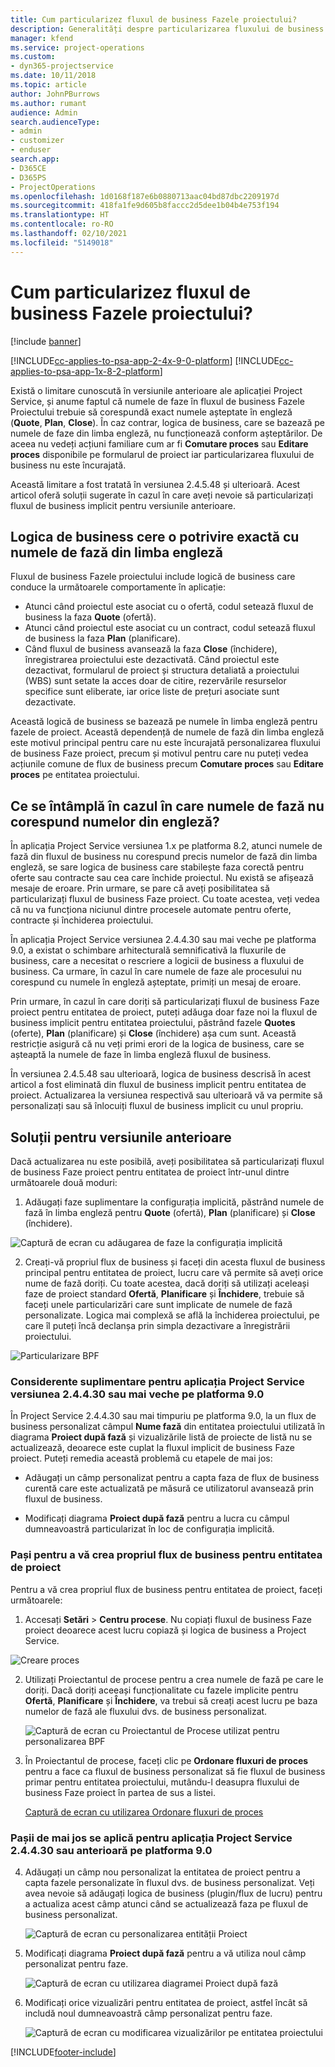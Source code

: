 ```yaml
---
title: Cum particularizez fluxul de business Fazele proiectului?
description: Generalități despre particularizarea fluxului de business Fazele proiectului.
manager: kfend
ms.service: project-operations
ms.custom:
- dyn365-projectservice
ms.date: 10/11/2018
ms.topic: article
author: JohnPBurrows
ms.author: rumant
audience: Admin
search.audienceType:
- admin
- customizer
- enduser
search.app:
- D365CE
- D365PS
- ProjectOperations
ms.openlocfilehash: 1d0168f187e6b0880713aac04bd87dbc2209197d
ms.sourcegitcommit: 418fa1fe9d605b8faccc2d5dee1b04b4e753f194
ms.translationtype: HT
ms.contentlocale: ro-RO
ms.lasthandoff: 02/10/2021
ms.locfileid: "5149018"
---
```

# <a name="how-do-i-customize-the-project-stages-business-process-flow"></a>Cum particularizez fluxul de business Fazele proiectului?

[!include [banner](../includes/psa-now-project-operations.md)]

[!INCLUDE[cc-applies-to-psa-app-2-4x-9-0-platform](../includes/cc-applies-to-psa-app-2-4x-9-0-platform.md)]
[!INCLUDE[cc-applies-to-psa-app-1x-8-2-platform](../includes/cc-applies-to-psa-app-1x-8-2-platform.md)]

Există o limitare cunoscută în versiunile anterioare ale aplicației Project Service, și anume faptul că numele de faze în fluxul de business Fazele Proiectului trebuie să corespundă exact numele așteptate în engleză (**Quote**, **Plan**, **Close**). În caz contrar, logica de business, care se bazează pe numele de faze din limba engleză, nu funcționează conform așteptărilor. De aceea nu vedeți acțiuni familiare cum ar fi **Comutare proces** sau **Editare proces** disponibile pe formularul de proiect iar particularizarea fluxului de business nu este încurajată. 

Această limitare a fost tratată în versiunea 2.4.5.48 și ulterioară. Acest articol oferă soluții sugerate în cazul în care aveți nevoie să particularizați fluxul de business implicit pentru versiunile anterioare.  

## <a name="business-logic-requires-an-exact-match-with-english-stage-names"></a>Logica de business cere o potrivire exactă cu numele de fază din limba engleză

Fluxul de business Fazele proiectului include logică de business care conduce la următoarele comportamente în aplicație:
- Atunci când proiectul este asociat cu o ofertă, codul setează fluxul de business la faza **Quote** (ofertă).
- Atunci când proiectul este asociat cu un contract, codul setează fluxul de business la faza **Plan** (planificare).
- Când fluxul de business avansează la faza **Close** (închidere), înregistrarea proiectului este dezactivată. Când proiectul este dezactivat, formularul de proiect și structura detaliată a proiectului (WBS) sunt setate la acces doar de citire, rezervările resurselor specifice sunt eliberate, iar orice liste de prețuri asociate sunt dezactivate.

Această logică de business se bazează pe numele în limba engleză pentru fazele de proiect. Această dependență de numele de fază din limba engleză este motivul principal pentru care nu este încurajată personalizarea fluxului de business Faze proiect, precum și motivul pentru care nu puteți vedea acțiunile comune de flux de business precum **Comutare proces** sau **Editare proces** pe entitatea proiectului.

## <a name="what-happens-if-the-stage-names-dont-match-the-english-names"></a>Ce se întâmplă în cazul în care numele de fază nu corespund numelor din engleză?

În aplicația Project Service versiunea 1.x pe platforma 8.2, atunci numele de fază din fluxul de business nu corespund precis numelor de fază din limba engleză, se sare logica de business care stabilește faza corectă pentru oferte sau contracte sau cea care închide proiectul. Nu există se afișează mesaje de eroare. Prin urmare, se pare că aveți posibilitatea să particularizați fluxul de business Faze proiect. Cu toate acestea, veți vedea că nu va funcționa niciunul dintre procesele automate pentru oferte, contracte și închiderea proiectului.

În aplicația Project Service versiunea 2.4.4.30 sau mai veche pe platforma 9.0, a existat o schimbare arhitecturală semnificativă la fluxurile de business, care a necesitat o rescriere a logicii de business a fluxului de business. Ca urmare, în cazul în care numele de faze ale procesului nu corespund cu numele în engleză așteptate, primiți un mesaj de eroare. 

Prin urmare, în cazul în care doriți să particularizați fluxul de business Faze proiect pentru entitatea de proiect, puteți adăuga doar faze noi la fluxul de business implicit pentru entitatea proiectului, păstrând fazele **Quotes** (oferte), **Plan** (planificare) și **Close** (închidere) așa cum sunt. Această restricție asigură că nu veți primi erori de la logica de business, care se așteaptă la numele de faze în limba engleză fluxul de business.

În versiunea 2.4.5.48 sau ulterioară, logica de business descrisă în acest articol a fost eliminată din fluxul de business implicit pentru entitatea de proiect. Actualizarea la versiunea respectivă sau ulterioară vă va permite să personalizați sau să înlocuiți fluxul de business implicit cu unul propriu. 

## <a name="workarounds-for-earlier-versions"></a>Soluții pentru versiunile anterioare

Dacă actualizarea nu este posibilă, aveți posibilitatea să particularizați fluxul de business Faze proiect pentru entitatea de proiect într-unul dintre următoarele două moduri:

1. Adăugați faze suplimentare la configurația implicită, păstrând numele de fază în limba engleză pentru **Quote** (ofertă), **Plan** (planificare) și **Close** (închidere).


![Captură de ecran cu adăugarea de faze la configurația implicită](media/FAQ-Customize-BPF-1.png)
 
2. Creați-vă propriul flux de business și faceți din acesta fluxul de business principal pentru entitatea de proiect, lucru care vă permite să aveți orice nume de fază doriți. Cu toate acestea, dacă doriți să utilizați aceleași faze de proiect standard **Ofertă**, **Planificare** și **Închidere**, trebuie să faceți unele particularizări care sunt implicate de numele de fază personalizate. Logica mai complexă se află la închiderea proiectului, pe care îl puteți încă declanșa prin simpla dezactivare a înregistrării proiectului.

![Particularizare BPF](media/FAQ-Customize-BPF-2.png)

### <a name="additional-considerations-for-project-service-app-version-24430-or-earlier-on-platform-90"></a>Considerente suplimentare pentru aplicația Project Service versiunea 2.4.4.30 sau mai veche pe platforma 9.0

În Project Service 2.4.4.30 sau mai timpuriu pe platforma 9.0, la un flux de business personalizat câmpul **Nume fază** din entitatea proiectului utilizată în diagrama **Proiect după fază** și vizualizările listă de proiecte de listă nu se actualizează, deoarece este cuplat la fluxul implicit de business Faze proiect. Puteți remedia această problemă cu etapele de mai jos:

- Adăugați un câmp personalizat pentru a capta faza de flux de business curentă care este actualizată pe măsură ce utilizatorul avansează prin fluxul de business.

- Modificați diagrama **Proiect după fază** pentru a lucra cu câmpul dumneavoastră particularizat în loc de configurația implicită.

### <a name="steps-to-create-your-own-business-process-flow-for-the-project-entity"></a>Pași pentru a vă crea propriul flux de business pentru entitatea de proiect

Pentru a vă crea propriul flux de business pentru entitatea de proiect, faceți următoarele:

1. Accesați **Setări** > **Centru procese**. Nu copiați fluxul de business Faze proiect deoarece acest lucru copiază și logica de business a Project Service.

  ![Creare proces](media/FAQ-Customize-BPF-3.png)

2. Utilizați Proiectantul de procese pentru a crea numele de fază pe care le doriți. Dacă doriți aceeași funcționalitate cu fazele implicite pentru **Ofertă**, **Planificare** și **Închidere**, va trebui să creați acest lucru pe baza numelor de fază ale fluxului dvs. de business personalizat.

   ![Captură de ecran cu Proiectantul de Procese utilizat pentru personalizarea BPF](media/FAQ-Customize-BPF-4.png) 

3. În Proiectantul de procese, faceți clic pe **Ordonare fluxuri de proces** pentru a face ca fluxul de business personalizat să fie fluxul de business primar pentru entitatea proiectului, mutându-l deasupra fluxului de business Faze proiect în partea de sus a listei.


   [Captură de ecran cu utilizarea Ordonare fluxuri de proces](media/FAQ-Customize-BPF-5-720.png)

### <a name="the-following-steps-apply-to-project-service-app-24430-or-earlier-on-the-90-platform"></a>Pașii de mai jos se aplică pentru aplicația Project Service 2.4.4.30 sau anterioară pe platforma 9.0

4. Adăugați un câmp nou personalizat la entitatea de proiect pentru a capta fazele personalizate în fluxul dvs. de business personalizat. Veți avea nevoie să adăugați logica de business (plugin/flux de lucru) pentru a actualiza acest câmp atunci când se actualizează faza pe fluxul de business personalizat.

   ![Captură de ecran cu personalizarea entității Proiect](media/FAQ-Customize-BPF-6-720.png)

5. Modificați diagrama **Proiect după fază** pentru a vă utiliza noul câmp personalizat pentru faze.

   ![Captură de ecran cu utilizarea diagramei Proiect după fază](media/FAQ-Customize-BPF-7-720.png)

6. Modificați orice vizualizări pentru entitatea de proiect, astfel încât să includă noul dumneavoastră câmp personalizat pentru faze.

   ![Captură de ecran cu modificarea vizualizărilor pe entitatea proiectului](media/FAQ-Customize-BPF-8-720.png)



[!INCLUDE[footer-include](../includes/footer-banner.md)]